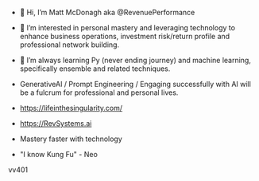 - 👋 Hi, I’m Matt McDonagh aka @RevenuePerformance
- 👀 I’m interested in personal mastery and leveraging technology to enhance business operations, investment risk/return profile and professional network building.
- 🌱 I’m always learning Py (never ending journey) and machine learning, specifically ensemble and related techniques.
- GenerativeAI / Prompt Engineering / Engaging successfully with AI will be a fulcrum for professional and personal lives.
- https://lifeinthesingularity.com/
- https://RevSystems.ai
  
- Mastery faster with technology
- "I know Kung Fu" -  Neo
<!---
RevenuePerformance/RevenuePerformance is a ✨ special ✨ repository because its `README.md` (this file) appears on your GitHub profile.
You can click the Preview link to take a look at your changes.
--->
vv401

